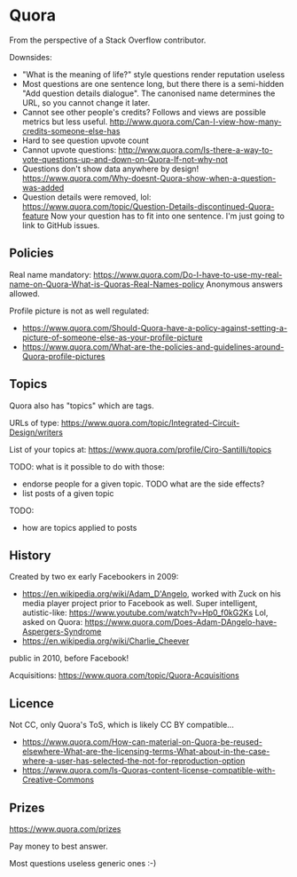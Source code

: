 # Quora

From the perspective of a Stack Overflow contributor.

Downsides:

- "What is the meaning of life?" style questions render reputation useless
- Most questions are one sentence long, but there there is a semi-hidden "Add question details dialogue". The canonised name determines the URL, so you cannot change it later.
- Cannot see other people's credits? Follows and views are possible metrics but less useful. http://www.quora.com/Can-I-view-how-many-credits-someone-else-has
- Hard to see question upvote count
- Cannot upvote questions: http://www.quora.com/Is-there-a-way-to-vote-questions-up-and-down-on-Quora-If-not-why-not
- Questions don't show data anywhere by design! https://www.quora.com/Why-doesnt-Quora-show-when-a-question-was-added
- Question details were removed, lol: <https://www.quora.com/topic/Question-Details-discontinued-Quora-feature> Now your question has to fit into one sentence. I'm just going to link to GitHub issues.

## Policies

Real name mandatory: <https://www.quora.com/Do-I-have-to-use-my-real-name-on-Quora-What-is-Quoras-Real-Names-policy> Anonymous answers allowed.

Profile picture is not as well regulated:

- <https://www.quora.com/Should-Quora-have-a-policy-against-setting-a-picture-of-someone-else-as-your-profile-picture>
- <https://www.quora.com/What-are-the-policies-and-guidelines-around-Quora-profile-pictures>

## Topics

Quora also has "topics" which are tags.

URLs of type: <https://www.quora.com/topic/Integrated-Circuit-Design/writers>

List of your topics at: <https://www.quora.com/profile/Ciro-Santilli/topics>

TODO: what is it possible to do with those:

- endorse people for a given topic. TODO what are the side effects?
- list posts of a given topic

TODO:

- how are topics applied to posts

## History

Created by two ex early Facebookers in 2009:

- <https://en.wikipedia.org/wiki/Adam_D'Angelo>, worked with Zuck on his media player project prior to Facebook as well. Super intelligent, autistic-like: <https://www.youtube.com/watch?v=Hp0_f0kG2Ks> Lol, asked on Quora: <https://www.quora.com/Does-Adam-DAngelo-have-Aspergers-Syndrome>
- <https://en.wikipedia.org/wiki/Charlie_Cheever>

public in 2010, before Facebook!

Acquisitions: <https://www.quora.com/topic/Quora-Acquisitions>

## Licence

Not CC, only Quora's ToS, which is likely CC BY compatible...

- <https://www.quora.com/How-can-material-on-Quora-be-reused-elsewhere-What-are-the-licensing-terms-What-about-in-the-case-where-a-user-has-selected-the-not-for-reproduction-option>
- <https://www.quora.com/Is-Quoras-content-license-compatible-with-Creative-Commons>

## Prizes

<https://www.quora.com/prizes>

Pay money to best answer.

Most questions useless generic ones :-)
